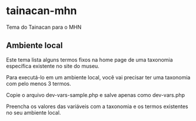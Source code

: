 # tainacan-mhn
Tema do Tainacan para o MHN

## Ambiente local 

Este tema lista alguns termos fixos na home page de uma taxonomia específica existente no site do museu.

Para executá-lo em um ambiente local, você vai precisar ter uma taxonomia com pelo menos 3 termos.

Copie o arquivo dev-vars-sample.php e salve apenas como dev-vars.php

Preencha os valores das variáveis com a taxonomia e os termos existentes no seu ambiente local.